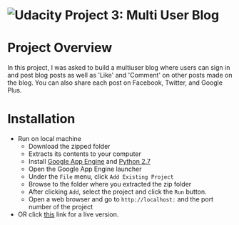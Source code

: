 [logo]: https://udacity.com/favicon.ico "Udacity"
![Udacity][logo] Project 3: Multi User Blog
====================================

# Project Overview

In this project, I was asked to build a multiuser blog where users can sign in
and post blog posts as well as 'Like' and 'Comment' on other posts made on the
blog. You can also share each post on Facebook, Twitter, and Google Plus.

# Installation
* Run on local machine
   - Download the zipped folder
   - Extracts its contents to your computer
   - Install [Google App Engine](https://cloud.google.com/appengine/downloads)
   and [Python 2.7](http://python.org)
   - Open the Google App Engine launcher
   - Under the `File` menu, click `Add Existing Project`
   - Browse to the folder where you extracted the zip folder
   - After clicking `Add`, select the project and click the `Run` button.
   - Open a web browser and go to `http://localhost:` and the port number of the
   project
* OR click [this](http://fsnd-blog.appspot.com/) link for a live version.
